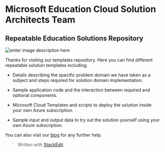  

Microsoft Education Cloud Solution Architects Team
==================================================
Repeatable Education Solutions Repository
-----------------------------

![enter image description here](https://evbdn.eventbrite.com/s3-s3/eventlogos/12166621/winazureedu.png)

Thanks for visiting our templates repository. Here you can find different repeatable solution templates including:

 - Details describing the specific problem domain we have taken as a
   subject and steps required for solution domain implementation.
   
 - Sample application code and the interaction between required and   
   optional components.

 - Microsoft Cloud Templates and scripts to deploy the solution inside  
   your own Azure subscription.
  
 - Sample input and output data to try out the solution yourself using
   your own Azure subscription.

You can also visit our [blog](https://blogs.msdn.microsoft.com/azureedu/) for any further help.





> Written with [StackEdit](https://stackedit.io/).
